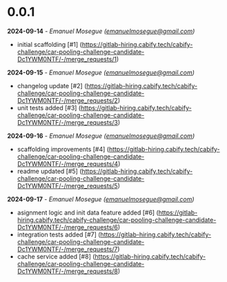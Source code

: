 # 0.0.1

**2024-09-14** - _Emanuel Mosegue (emanuelmosegue@gmail.com)_

- initial scaffolding [#1] (https://gitlab-hiring.cabify.tech/cabify-challenge/car-pooling-challenge-candidate-Dc1YWM0NTF/-/merge_requests/1)

**2024-09-15** - _Emanuel Mosegue (emanuelmosegue@gmail.com)_

- changelog update [#2] (https://gitlab-hiring.cabify.tech/cabify-challenge/car-pooling-challenge-candidate-Dc1YWM0NTF/-/merge_requests/2)
- unit tests added [#3] (https://gitlab-hiring.cabify.tech/cabify-challenge/car-pooling-challenge-candidate-Dc1YWM0NTF/-/merge_requests/3)

**2024-09-16** - _Emanuel Mosegue (emanuelmosegue@gmail.com)_

- scaffolding improvements [#4] (https://gitlab-hiring.cabify.tech/cabify-challenge/car-pooling-challenge-candidate-Dc1YWM0NTF/-/merge_requests/4)
- readme updated [#5] (https://gitlab-hiring.cabify.tech/cabify-challenge/car-pooling-challenge-candidate-Dc1YWM0NTF/-/merge_requests/5)

**2024-09-17** - _Emanuel Mosegue (emanuelmosegue@gmail.com)_

- asignment logic and init data feature added [#6] (https://gitlab-hiring.cabify.tech/cabify-challenge/car-pooling-challenge-candidate-Dc1YWM0NTF/-/merge_requests/6)
- integration tests added [#7] (https://gitlab-hiring.cabify.tech/cabify-challenge/car-pooling-challenge-candidate-Dc1YWM0NTF/-/merge_requests/7)
- cache service added [#8] (https://gitlab-hiring.cabify.tech/cabify-challenge/car-pooling-challenge-candidate-Dc1YWM0NTF/-/merge_requests/8)

